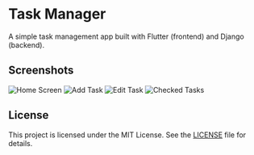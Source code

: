 # Task Manager

A simple task management app built with Flutter (frontend) and Django (backend).

## Screenshots

![Home Screen](screenshots/Screenshot_1734964887.png)
![Add Task](screenshots/Screenshot_1734964893.png)
![Edit Task](screenshots/Screenshot_1734964900.png)
![Checked Tasks](screenshots/Screenshot_1734964918.png)


## License

This project is licensed under the MIT License. See the [LICENSE](LICENSE) file for details.
